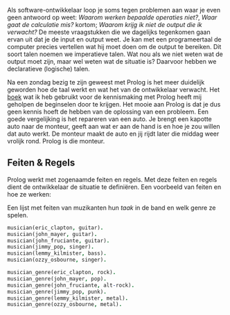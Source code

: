 Als software-ontwikkelaar loop je soms tegen problemen aan waar je even geen antwoord op weet: *Waarom werken bepaalde operaties niet?*, *Waar gaat de calculatie mis?* kortom; *Waarom krijg ik niet de output die ik verwacht?* De meeste vraagstukken die we dagelijks tegenkomen gaan ervan uit dat je de input en output weet. Je kan met een programeertaal de computer precies vertellen wat hij moet doen om de output te bereiken. Dit soort talen noemen we imperatieve talen. Wat nou als we niet weten wat de output moet zijn, maar wel weten wat de situatie is? Daarvoor hebben we declaratieve (logische) talen.

Na een zondag bezig te zijn geweest met Prolog is het meer duidelijk geworden hoe de taal werkt en wat het van de ontwikkelaar verwacht. Het [boek](https://www.amazon.com/Seven-Languages-Weeks-Programming-Programmers/dp/193435659X) wat ik heb gebruikt voor de kennismaking met Prolog heeft mij geholpen de beginselen door te krijgen. Het mooie aan Prolog is dat je dus geen kennis hoeft de hebben van de oplossing van een probleem. Een goede vergelijking is het repareren van een auto. Je brengt een kapotte auto naar de monteur, geeft aan wat er aan de hand is en hoe je zou willen dat auto werkt. De monteur maakt de auto en jij rijdt later die middag weer vrolijk rond. Prolog is die monteur.


## Feiten & Regels

Prolog werkt met zogenaamde feiten en regels. Met deze feiten en regels dient de ontwikkelaar de situatie te definiëren. Een voorbeeld van feiten en hoe ze werken:

Een lijst met feiten van muzikanten hun *taak* in de band en welk genre ze spelen.
```Prolog
musician(eric_clapton, guitar).
musician(john_mayer, guitar).
musician(john_fruciante, guitar).
musician(jimmy_pop, singer).
musician(lemmy_kilmister, bass).
musician(ozzy_osbourne, singer).

musician_genre(eric_clapton, rock).
musician_genre(john_mayer, pop).
musician_genre(john_fruciante, alt-rock).
musician_genre(jimmy_pop, punk).
musician_genre(lemmy_kilmister, metal).
musician_genre(ozzy_osbourne, metal).
```

